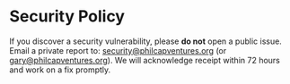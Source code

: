 # Security Policy

If you discover a security vulnerability, please **do not** open a public issue.
Email a private report to: security@philcapventures.org (or gary@philcapventures.org).
We will acknowledge receipt within 72 hours and work on a fix promptly.
